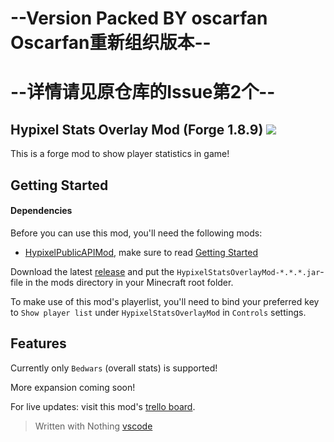 # --Version Packed BY oscarfan          Oscarfan重新组织版本--
# --详情请见原仓库的Issue第2个--


## Hypixel Stats Overlay Mod (Forge 1.8.9) [![](https://jitpack.io/v/GrizzlT/HypixelStatsOverlayMod.svg)](https://github.com/GrizzlT/HypixelStatsOverlayMod/releases)
This is a forge mod to show player statistics in game!

## Getting Started

#### Dependencies
Before you can use this mod, you'll need the following mods:

- [HypixelPublicAPIMod](https://github.com/GrizzlT/HypixelPublicAPIMod), make sure to read [Getting Started](https://github.com/GrizzlT/HypixelPublicAPIMod#getting-started-for-forge-users)


Download the latest [release](https://github.com/GrizzlT/HypixelStatsOverlayMod/releases) and put the `HypixelStatsOverlayMod-*.*.*.jar`-file in the mods directory in your Minecraft root folder.

To make use of this mod's playerlist, you'll need to bind your preferred key to `Show player list` under `HypixelStatsOverlayMod` in `Controls` settings.

## Features

Currently only `Bedwars` (overall stats) is supported!

More expansion coming soon!

For live updates: visit this mod's [trello board](https://trello.com/b/K2q80g1o).

> Written with Nothing [vscode](code.visualstudio.com)

